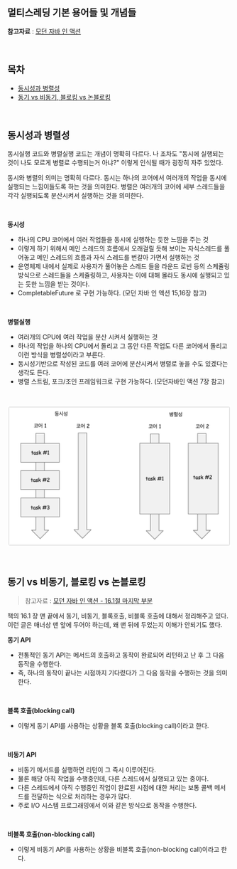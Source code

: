 ## 멀티스레딩 기본 용어들 및 개념들

**참고자료** : [모던 자바 인 액션](http://www.yes24.com/Product/Goods/77125987)<br>

<br>

## 목차

- [동시성과 병렬성](#동시성과-병렬성)<br>
- [동기 vs 비동기, 블로킹 vs 논블로킹](#동기-vs-비동기-블로킹-vs-논블로킹)<br>

<br>

## 동시성과 병렬성

동시실행 코드와 병렬실행 코드는 개념이 명확히 다르다. 나 조차도 "동시에 실행되는 것이 나도 모르게 병렬로 수행되는거 아냐?" 이렇게 인식될 때가 굉장히 자주 있었다.<br>

동시와 병렬의 의미는 명확히 다르다. 동시는 하나의 코어에서 여러개의 작업을 동시에 실행되는 느낌이들도록 하는 것을 의미한다. 병렬은 여러개의 코어에 세부 스레드들을 각각 실행되도록 분산시켜서 실행하는 것을 의미한다. <br>

<br>

**동시성**<br>

- 하나의 CPU 코어에서 여러 작업들을 동시에 실행하는 듯한 느낌을 주는 것<br>
- 이렇게 하기 위해서 메인 스레드의 흐름에서 오래걸릴 듯해 보이는 자식스레드를 풀어놓고 메인 스레드의 흐름과 자식 스레드를 번갈아 가면서 실행하는 것<br>
- 운영체제 내에서 실제로 사용자가 풀어놓은 스레드 들을 라운드 로빈 등의 스케쥴링 방식으로 스레드들을 스케쥴링하고, 사용자는 이에 대해 몰라도 동시에 실행되고 있는 듯한 느낌을 받는 것이다.<br>
- CompletableFuture 로 구현 가능하다. (모던 자바 인 액션 15,16장 참고)<br>

<br>

**병렬실행** <br>

- 여러개의 CPU에 여러 작업을 분산 시켜서 실행하는 것<br>
- 하나의 작업을 하나의 CPU에서 돌리고 그 동안 다른 작업도 다른 코어에서 돌리고 이런 방식을 병렬성이라고 부른다.<br>
- 동시성기반으로 작성된 코드를 여러 코어에 분산시켜서 병렬로 놓을 수도 있겠다는 생각도 든다.<br>
- 병렬 스트림, 포크/조인 프레임워크로 구현 가능하다. (모던자바인 액션 7장 참고)<br>

<br>

![이미지](./img/CONCURRENCY-VS-PARALLEL.png)

<br>

## 동기 vs 비동기, 블로킹 vs 논블로킹

> 참고자료 : [모던 자바 인 액션 - 16.1절 마지막 부분](http://www.yes24.com/Product/Goods/77125987)<br>

책의 16.1 장 맨 끝에서 동기, 비동기, 블록호출, 비블록 호출에 대해서 정리해주고 있다. 이런 글은 매너상 맨 앞에 두어야 하는데, 왜 맨 뒤에 두었는지 이해가 안되기도 했다. <br>

**동기 API**<br>

- 전통적인 동기 API는 메서드의 호출하고 동작이 완료되어 리턴하고 난 후 그 다음 동작을 수행한다.<br>
- 즉, 하나의 동작이 끝나는 시점까지 기다렸다가 그 다음 동작을 수행하는 것을 의미한다.<br>

<br>

**블록 호출(blocking call)**<br>

- 이렇게 동기 API를 사용하는 상황을 블록 호출(blocking call)이라고 한다.<br>

<br>

**비동기 API**<br>

- 비동기 메서드를 실행하면 리턴이 그 즉시 이루어진다.<br>
- 물론 해당 아직 작업을 수행중인데, 다른 스레드에서 실행되고 있는 중이다.<br>
- 다른 스레드에서 아직 수행중인 작업이 완료된 시점에 대한 처리는 보통 콜백 메서드를 전달하는 식으로 처리하는 경우가 많다.<br>
- 주로 I/O 시스템 프로그래밍에서 이와 같은 방식으로 동작을 수행한다.

<br>

**비블록 호출(non-blocking call)**<br>

- 이렇게 비동기 API를 사용하는 상황을 비블록 호출(non-blocking call)이라고 한다.<br>

<br>

